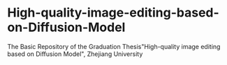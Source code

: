 # High-quality-image-editing-based-on-Diffusion-Model
The Basic Repository of the Graduation Thesis"High-quality image editing based on Diffusion Model", Zhejiang University
